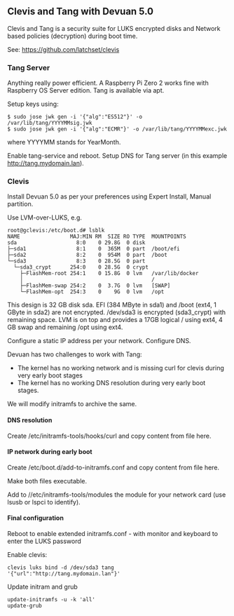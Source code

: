 ## Clevis and Tang with Devuan 5.0

Clevis and Tang is a security suite for LUKS encrypted disks and Network based policies (decryption) during boot time.

See: https://github.com/latchset/clevis

### Tang Server
Anything really power efficient. A Raspberry Pi Zero 2 works fine with Raspberry OS Server edition.
Tang is available via apt.

Setup keys using:

    $ sudo jose jwk gen -i '{"alg":"ES512"}' -o /var/lib/tang/YYYYMMsig.jwk
    $ sudo jose jwk gen -i '{"alg":"ECMR"}' -o /var/lib/tang/YYYYMMexc.jwk

where YYYYMM stands for YearMonth.

Enable tang-service and reboot. Setup DNS for Tang server (in this example http://tang.mydomain.lan).

### Clevis
Install Devuan 5.0 as per your preferences using Expert Install, Manual partition.

Use LVM-over-LUKS, e.g.

    root@gclevis:/etc/boot.d# lsblk
    NAME                MAJ:MIN RM  SIZE RO TYPE  MOUNTPOINTS
    sda                   8:0    0 29.8G  0 disk  
    ├─sda1                8:1    0  365M  0 part  /boot/efi
    ├─sda2                8:2    0  954M  0 part  /boot
    └─sda3                8:3    0 28.5G  0 part  
      └─sda3_crypt      254:0    0 28.5G  0 crypt 
        ├─FlashMem-root 254:1    0 15.8G  0 lvm   /var/lib/docker
        │                                         /
        ├─FlashMem-swap 254:2    0  3.7G  0 lvm   [SWAP]
        └─FlashMem-opt  254:3    0    9G  0 lvm   /opt

This design is 32 GB disk sda. EFI (384 MByte in sda1) and /boot (ext4, 1 GByte in sda2) are not encrypted.
/dev/sda3 is encrypted (sda3_crypt) with remaining space. LVM is on top and provides a 17GB logical
/ using ext4, 4 GB swap and remaining /opt using ext4.

Configure a static IP address per your network. Configure DNS.

Devuan has two challenges to work with Tang:

* The kernel has no working network and is missing curl for clevis during very early boot stages
* The kernel has no working DNS resolution during very early boot stages.

We will modify initramfs to archive the same.

#### DNS resolution
Create /etc/initramfs-tools/hooks/curl and copy content from file here.

#### IP network during early boot
Create /etc/boot.d/add-to-initramfs.conf and copy content from file here.

Make both files executable.

Add to //etc/initramfs-tools/modules the module for your network card (use lsusb or lspci to identify).

#### Final configuration
Reboot to enable extended initramfs.conf - with monitor and keyboard to enter the LUKS password

Enable clevis:

    clevis luks bind -d /dev/sda3 tang '{"url":"http://tang.mydomain.lan"}'

Update initram and grub

    update-initramfs -u -k 'all'
    update-grub

